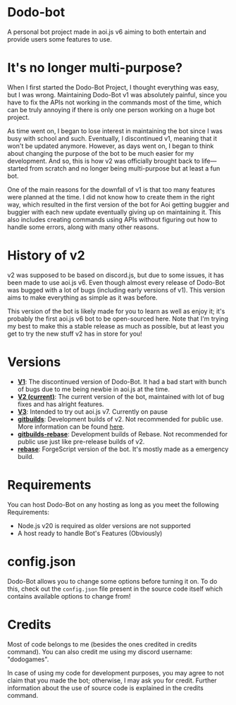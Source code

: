 # Dodo-bot
A personal bot project made in aoi.js v6 aiming to both entertain and provide users some features to use.

# It's no longer multi-purpose?
When I first started the Dodo-Bot Project, I thought everything was easy, but I was wrong. Maintaining Dodo-Bot v1 was absolutely painful, since you have to fix the APIs not working in the commands most of the time, which can be truly annoying if there is only one person working on a huge bot project.

As time went on, I began to lose interest in maintaining the bot since I was busy with school and such. Eventually, I discontinued v1, meaning that it won't be updated anymore. However, as days went on, I began to think about changing the purpose of the bot to be much easier for my development. And so, this is how v2 was officially brought back to life—started from scratch and no longer being multi-purpose but at least a fun bot.

One of the main reasons for the downfall of v1 is that too many features were planned at the time. I did not know how to create them in the right way, which resulted in the first version of the bot for Aoi getting buggier and buggier with each new update eventually giving up on maintaining it. This also includes creating commands using APIs without figuring out how to handle some errors, along with many other reasons.

# History of v2
v2 was supposed to be based on discord.js, but due to some issues, it has been made to use aoi.js v6. Even though almost every release of Dodo-Bot was bugged with a lot of bugs (including early versions of v1). This version aims to make everything as simple as it was before.

This version of the bot is likely made for you to learn as well as enjoy it; it's probably the first aoi.js v6 bot to be open-sourced here. Note that I'm trying my best to make this a stable release as much as possible, but at least you get to try the new stuff v2 has in store for you!

# Versions
* **[V1](https://github.com/DodoGames7/Dodo-Bot/tree/v1)**: The discontinued version of Dodo-Bot. It had a bad start with bunch of bugs due to me being newbie in aoi.js at the time.
* **[V2 (current)](https://github.com/DodoGames7/Dodo-Bot/tree/v2)**: The current version of the bot, maintained with lot of bug fixes and has alright features.
* **[V3](https://github.com/DodoGames7/Dodo-Bot/tree/v3)**: Intended to try out aoi.js v7. Currently on pause
* **[gitbuilds](https://github.com/DodoGames7/Dodo-Bot/tree/gitbuilds)**: Development builds of v2. Not recommended for public use. More information can be found [here](https://dodogames7.github.io/dodo-bot-site/advanced/gitbuilds/).
* **[gitbuilds-rebase](https://github.com/DodoGames7/Dodo-Bot/tree/gitbuilds-rebase)**: Development builds of Rebase. Not recommended for public use just like pre-release builds of v2.
* **[rebase](https://github.com/DodoGames7/Dodo-Bot/tree/rebase)**: ForgeScript version of the bot. It's mostly made as a emergency build.
# Requirements
You can host Dodo-Bot on any hosting as long as you meet the following Requirements:
* Node.js v20 is required as older versions are not supported
* A host ready to handle Bot's Features (Obviously)

# config.json
Dodo-Bot allows you to change some options before turning it on. To do this, check out the `config.json` file present in the source code itself which contains available options to change from!

# Credits
Most of code belongs to me (besides the ones credited in credits command). You can also credit me using my discord username: "dodogames".

In case of using my code for development purposes, you may agree to not claim that you made the bot; otherwise, I may ask you for credit. Further information about the use of source code is explained in the credits command.

